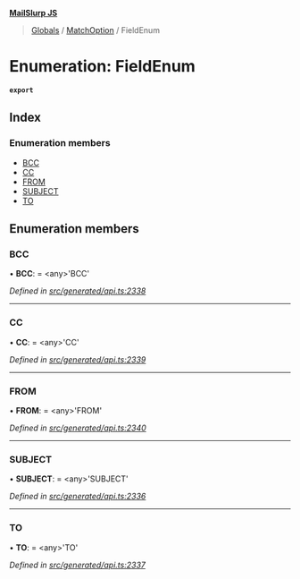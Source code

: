 **[MailSlurp JS](../README.md)**

> [Globals](../README.md) / [MatchOption](../modules/matchoption.md) / FieldEnum

# Enumeration: FieldEnum

**`export`** 

## Index

### Enumeration members

* [BCC](matchoption.fieldenum.md#bcc)
* [CC](matchoption.fieldenum.md#cc)
* [FROM](matchoption.fieldenum.md#from)
* [SUBJECT](matchoption.fieldenum.md#subject)
* [TO](matchoption.fieldenum.md#to)

## Enumeration members

### BCC

•  **BCC**:  = \<any>'BCC'

*Defined in [src/generated/api.ts:2338](https://github.com/mailslurp/mailslurp-client/blob/a36d929/src/generated/api.ts#L2338)*

___

### CC

•  **CC**:  = \<any>'CC'

*Defined in [src/generated/api.ts:2339](https://github.com/mailslurp/mailslurp-client/blob/a36d929/src/generated/api.ts#L2339)*

___

### FROM

•  **FROM**:  = \<any>'FROM'

*Defined in [src/generated/api.ts:2340](https://github.com/mailslurp/mailslurp-client/blob/a36d929/src/generated/api.ts#L2340)*

___

### SUBJECT

•  **SUBJECT**:  = \<any>'SUBJECT'

*Defined in [src/generated/api.ts:2336](https://github.com/mailslurp/mailslurp-client/blob/a36d929/src/generated/api.ts#L2336)*

___

### TO

•  **TO**:  = \<any>'TO'

*Defined in [src/generated/api.ts:2337](https://github.com/mailslurp/mailslurp-client/blob/a36d929/src/generated/api.ts#L2337)*
